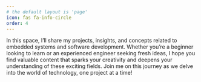 ```yaml
---
# the default layout is 'page'
icon: fas fa-info-circle
order: 4
---
```



In this space, I’ll share my projects, insights, and concepts related to embedded systems and software development. Whether you’re a beginner looking to learn or an experienced engineer seeking fresh ideas, I hope you find valuable content that sparks your creativity and deepens your understanding of these exciting fields.
Join me on this journey as we delve into the world of technology, one project at a time!
